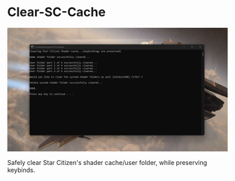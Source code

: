 # Clear-SC-Cache

![alt text](https://github.com/illsk1lls/Clear-SC-Cache/blob/main/.resources/Clear-SC-Cache.png?raw=true)

Safely clear Star Citizen's shader cache/user folder, while preserving keybinds.
